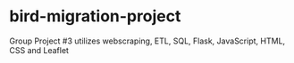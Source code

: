 # bird-migration-project
Group Project #3 utilizes webscraping, ETL, SQL, Flask, JavaScript, HTML, CSS and Leaflet
